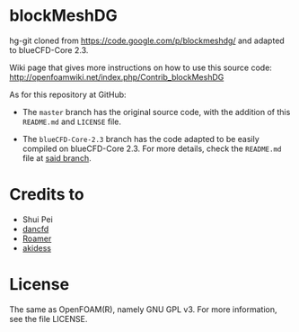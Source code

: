 blockMeshDG
===========

hg-git cloned from https://code.google.com/p/blockmeshdg/ and adapted to blueCFD-Core 2.3.

Wiki page that gives more instructions on how to use this source code: http://openfoamwiki.net/index.php/Contrib_blockMeshDG

As for this repository at GitHub:

 * The `master` branch has the original source code, with the addition of this `README.md` and `LICENSE` file.

 * The `blueCFD-Core-2.3` branch has the code adapted to be easily compiled on blueCFD-Core 2.3. For more details, check the `README.md` file at [said branch](https://github.com/blueCFD/blockMeshDG/tree/blueCFD-Core-2.3).


Credits to
==========

 * Shui Pei
 * [dancfd](http://www.cfd-online.com/Forums/members/dancfd.html)
 * [Roamer](http://www.cfd-online.com/Forums/members/roamer.html) 
 * [akidess](http://www.cfd-online.com/Forums/members/akidess.html)


License
=======

The same as OpenFOAM(R), namely GNU GPL v3. For more information, see the file LICENSE.

